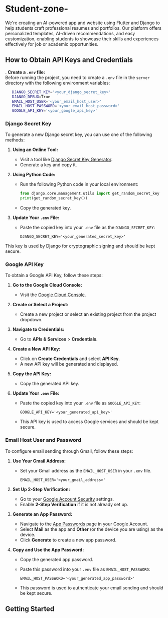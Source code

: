 # Student-zone-
We're creating an AI-powered app and website using Flutter and Django to help students craft professional resumes and portfolios. Our platform offers personalized templates, AI-driven recommendations, and easy customization, enabling students to showcase their skills and experiences effectively for job or academic opportunities.
## How to Obtain API Keys and Credentials

. **Create a `.env` file:**  
   Before running the project, you need to create a `.env` file in the `server` directory with the following environment variables:

  ```bash
     DJANGO_SECRET_KEY='<your_django_secret_key>'
     DJANGO_DEBUG=True
     EMAIL_HOST_USER='<your_email_host_user>'
     EMAIL_HOST_PASSWORD='<your_email_host_password>'
     GOOGLE_API_KEY='<your_google_api_key>'
  ```

### Django Secret Key

To generate a new Django secret key, you can use one of the following methods:

1. **Using an Online Tool:**
   - Visit a tool like [Django Secret Key Generator](https://miniwebtool.com/django-secret-key-generator/).
   - Generate a key and copy it.

2. **Using Python Code:**
   - Run the following Python code in your local environment:

     ```python
     from django.core.management.utils import get_random_secret_key
     print(get_random_secret_key())
     ```

   - Copy the generated key.

3. **Update Your `.env` File:**
   - Paste the copied key into your `.env` file as the `DJANGO_SECRET_KEY`:

     ```env
     DJANGO_SECRET_KEY='<your_generated_secret_key>'
     ```

This key is used by Django for cryptographic signing and should be kept secure.

### Google API Key

To obtain a Google API Key, follow these steps:

1. **Go to the Google Cloud Console:**
   - Visit the [Google Cloud Console](https://console.cloud.google.com/).

2. **Create or Select a Project:**
   - Create a new project or select an existing project from the project dropdown.

3. **Navigate to Credentials:**
   - Go to **APIs & Services** > **Credentials**.

4. **Create a New API Key:**
   - Click on **Create Credentials** and select **API Key**.
   - A new API key will be generated and displayed.

5. **Copy the API Key:**
   - Copy the generated API key.

6. **Update Your `.env` File:**
   - Paste the copied key into your `.env` file as `GOOGLE_API_KEY`:

     ```env
     GOOGLE_API_KEY='<your_generated_api_key>'
     ```

   - This API key is used to access Google services and should be kept secure.

### Email Host User and Password

To configure email sending through Gmail, follow these steps:

1. **Use Your Gmail Address:**
   - Set your Gmail address as the `EMAIL_HOST_USER` in your `.env` file.

     ```env
     EMAIL_HOST_USER='<your_gmail_address>'
     ```

2. **Set Up 2-Step Verification:**
   - Go to your [Google Account Security](https://myaccount.google.com/security) settings.
   - Enable **2-Step Verification** if it is not already set up.

3. **Generate an App Password:**
   - Navigate to the [App Passwords](https://myaccount.google.com/security) page in your Google Account.
   - Select **Mail** as the app and **Other** (or the device you are using) as the device.
   - Click **Generate** to create a new app password.

4. **Copy and Use the App Password:**
   - Copy the generated app password.
   - Paste this password into your `.env` file as `EMAIL_HOST_PASSWORD`:

     ```env
     EMAIL_HOST_PASSWORD='<your_generated_app_password>'
     ```

   - This password is used to authenticate your email sending and should be kept secure.



## Getting Started

